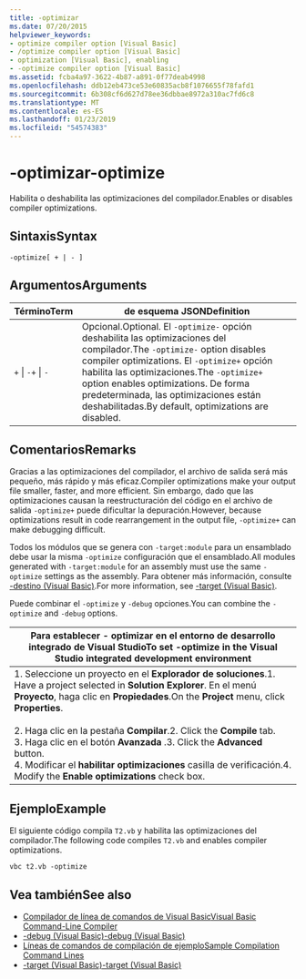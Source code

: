 ```yaml
---
title: -optimizar
ms.date: 07/20/2015
helpviewer_keywords:
- optimize compiler option [Visual Basic]
- /optimize compiler option [Visual Basic]
- optimization [Visual Basic], enabling
- -optimize compiler option [Visual Basic]
ms.assetid: fcba4a97-3622-4b87-a891-0f77deab4998
ms.openlocfilehash: ddb12eb473ce53e60835acb8f1076655f78fafd1
ms.sourcegitcommit: 6b308cf6d627d78ee36dbbae8972a310ac7fd6c8
ms.translationtype: MT
ms.contentlocale: es-ES
ms.lasthandoff: 01/23/2019
ms.locfileid: "54574383"
---
```

# <a name="-optimize"></a><span data-ttu-id="3704b-102">-optimizar</span><span class="sxs-lookup"><span data-stu-id="3704b-102">-optimize</span></span>
<span data-ttu-id="3704b-103">Habilita o deshabilita las optimizaciones del compilador.</span><span class="sxs-lookup"><span data-stu-id="3704b-103">Enables or disables compiler optimizations.</span></span>  
  
## <a name="syntax"></a><span data-ttu-id="3704b-104">Sintaxis</span><span class="sxs-lookup"><span data-stu-id="3704b-104">Syntax</span></span>  
  
```  
-optimize[ + | - ]  
```  
  
## <a name="arguments"></a><span data-ttu-id="3704b-105">Argumentos</span><span class="sxs-lookup"><span data-stu-id="3704b-105">Arguments</span></span>  
  
|<span data-ttu-id="3704b-106">Término</span><span class="sxs-lookup"><span data-stu-id="3704b-106">Term</span></span>|<span data-ttu-id="3704b-107">de esquema JSON</span><span class="sxs-lookup"><span data-stu-id="3704b-107">Definition</span></span>|  
|---|---|  
|<span data-ttu-id="3704b-108">`+` &#124; `-`</span><span class="sxs-lookup"><span data-stu-id="3704b-108">`+` &#124; `-`</span></span>|<span data-ttu-id="3704b-109">Opcional.</span><span class="sxs-lookup"><span data-stu-id="3704b-109">Optional.</span></span> <span data-ttu-id="3704b-110">El `-optimize-` opción deshabilita las optimizaciones del compilador.</span><span class="sxs-lookup"><span data-stu-id="3704b-110">The `-optimize-` option disables compiler optimizations.</span></span> <span data-ttu-id="3704b-111">El `-optimize+` opción habilita las optimizaciones.</span><span class="sxs-lookup"><span data-stu-id="3704b-111">The `-optimize+` option enables optimizations.</span></span> <span data-ttu-id="3704b-112">De forma predeterminada, las optimizaciones están deshabilitadas.</span><span class="sxs-lookup"><span data-stu-id="3704b-112">By default, optimizations are disabled.</span></span>|  
  
## <a name="remarks"></a><span data-ttu-id="3704b-113">Comentarios</span><span class="sxs-lookup"><span data-stu-id="3704b-113">Remarks</span></span>  
 <span data-ttu-id="3704b-114">Gracias a las optimizaciones del compilador, el archivo de salida será más pequeño, más rápido y más eficaz.</span><span class="sxs-lookup"><span data-stu-id="3704b-114">Compiler optimizations make your output file smaller, faster, and more efficient.</span></span> <span data-ttu-id="3704b-115">Sin embargo, dado que las optimizaciones causan la reestructuración del código en el archivo de salida `-optimize+` puede dificultar la depuración.</span><span class="sxs-lookup"><span data-stu-id="3704b-115">However, because optimizations result in code rearrangement in the output file, `-optimize+` can make debugging difficult.</span></span>  
  
 <span data-ttu-id="3704b-116">Todos los módulos que se genera con `-target:module` para un ensamblado debe usar la misma `-optimize` configuración que el ensamblado.</span><span class="sxs-lookup"><span data-stu-id="3704b-116">All modules generated with `-target:module` for an assembly must use the same `-optimize` settings as the assembly.</span></span> <span data-ttu-id="3704b-117">Para obtener más información, consulte [-destino (Visual Basic)](../../../visual-basic/reference/command-line-compiler/target.md).</span><span class="sxs-lookup"><span data-stu-id="3704b-117">For more information, see [-target (Visual Basic)](../../../visual-basic/reference/command-line-compiler/target.md).</span></span>  
  
 <span data-ttu-id="3704b-118">Puede combinar el `-optimize` y `-debug` opciones.</span><span class="sxs-lookup"><span data-stu-id="3704b-118">You can combine the `-optimize` and `-debug` options.</span></span>  
  
|<span data-ttu-id="3704b-119">Para establecer - optimizar en el entorno de desarrollo integrado de Visual Studio</span><span class="sxs-lookup"><span data-stu-id="3704b-119">To set -optimize in the Visual Studio integrated development environment</span></span>|  
|---|  
|<span data-ttu-id="3704b-120">1.  Seleccione un proyecto en el **Explorador de soluciones**.</span><span class="sxs-lookup"><span data-stu-id="3704b-120">1.  Have a project selected in **Solution Explorer**.</span></span> <span data-ttu-id="3704b-121">En el menú **Proyecto**, haga clic en **Propiedades**.</span><span class="sxs-lookup"><span data-stu-id="3704b-121">On the **Project** menu, click **Properties**.</span></span><br />     <br /><span data-ttu-id="3704b-122">2.  Haga clic en la pestaña **Compilar**.</span><span class="sxs-lookup"><span data-stu-id="3704b-122">2.  Click the **Compile** tab.</span></span><br /><span data-ttu-id="3704b-123">3.  Haga clic en el botón **Avanzada** .</span><span class="sxs-lookup"><span data-stu-id="3704b-123">3.  Click the **Advanced** button.</span></span><br /><span data-ttu-id="3704b-124">4.  Modificar el **habilitar optimizaciones** casilla de verificación.</span><span class="sxs-lookup"><span data-stu-id="3704b-124">4.  Modify the **Enable optimizations** check box.</span></span>|  
  
## <a name="example"></a><span data-ttu-id="3704b-125">Ejemplo</span><span class="sxs-lookup"><span data-stu-id="3704b-125">Example</span></span>  
 <span data-ttu-id="3704b-126">El siguiente código compila `T2.vb` y habilita las optimizaciones del compilador.</span><span class="sxs-lookup"><span data-stu-id="3704b-126">The following code compiles `T2.vb` and enables compiler optimizations.</span></span>  
  
```console
vbc t2.vb -optimize  
```  
  
## <a name="see-also"></a><span data-ttu-id="3704b-127">Vea también</span><span class="sxs-lookup"><span data-stu-id="3704b-127">See also</span></span>
- [<span data-ttu-id="3704b-128">Compilador de línea de comandos de Visual Basic</span><span class="sxs-lookup"><span data-stu-id="3704b-128">Visual Basic Command-Line Compiler</span></span>](../../../visual-basic/reference/command-line-compiler/index.md)
- [<span data-ttu-id="3704b-129">-debug (Visual Basic)</span><span class="sxs-lookup"><span data-stu-id="3704b-129">-debug (Visual Basic)</span></span>](../../../visual-basic/reference/command-line-compiler/debug.md)
- [<span data-ttu-id="3704b-130">Líneas de comandos de compilación de ejemplo</span><span class="sxs-lookup"><span data-stu-id="3704b-130">Sample Compilation Command Lines</span></span>](../../../visual-basic/reference/command-line-compiler/sample-compilation-command-lines.md)
- [<span data-ttu-id="3704b-131">-target (Visual Basic)</span><span class="sxs-lookup"><span data-stu-id="3704b-131">-target (Visual Basic)</span></span>](../../../visual-basic/reference/command-line-compiler/target.md)
